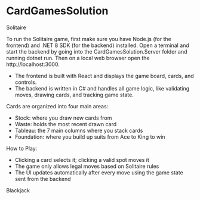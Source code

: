 # CardGamesSolution

Solitaire

To run the Solitaire game, first make sure you have Node.js (for the frontend) and .NET 8 SDK (for the backend) installed. Open a terminal and start the backend by going into the CardGamesSolution.Server folder and running dotnet run. Then on a local web browser open the http://localhost:3000. 

- The frontend is built with React and displays the game board, cards, and controls.
- The backend is written in C# and handles all game logic, like validating moves, drawing cards, and tracking game state.

Cards are organized into four main areas:

 - Stock: where you draw new cards from
 - Waste: holds the most recent drawn card
 - Tableau: the 7 main columns where you stack cards
 - Foundation: where you build up suits from Ace to King to win

How to Play:

 - Clicking a card selects it; clicking a valid spot moves it
 - The game only allows legal moves based on Solitaire rules
 - The UI updates automatically after every move using the game state sent from the backend





Blackjack
